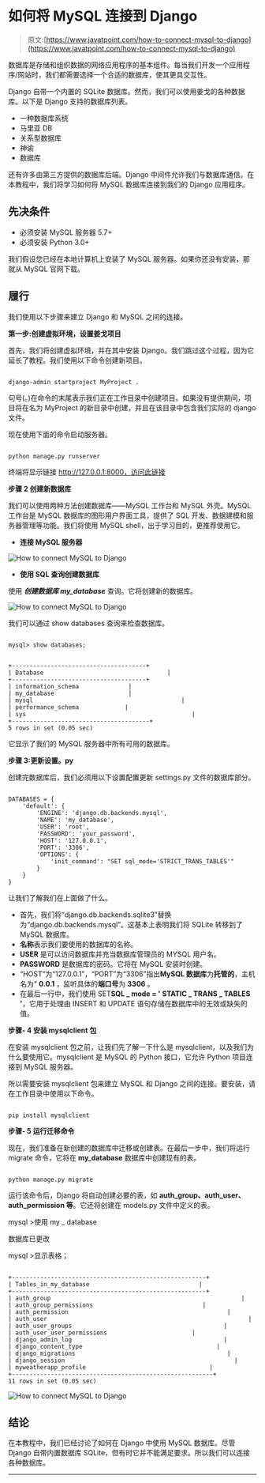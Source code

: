 # 如何将 MySQL 连接到 Django

> 原文:[https://www.javatpoint.com/how-to-connect-mysql-to-django](https://www.javatpoint.com/how-to-connect-mysql-to-django)

数据库是存储和组织数据的网络应用程序的基本组件。每当我们开发一个应用程序/网站时，我们都需要选择一个合适的数据库，使其更具交互性。

Django 自带一个内置的 SQLite 数据库。然而，我们可以使用姜戈的各种数据库。以下是 Django 支持的数据库列表。

*   一种数据库系统
*   马里亚 DB
*   关系型数据库
*   神谕
*   数据库

还有许多由第三方提供的数据库后端。Django 中间件允许我们与数据库通信。在本教程中，我们将学习如何将 MySQL 数据库连接到我们的 Django 应用程序。

## 先决条件

*   必须安装 MySQL 服务器 5.7+
*   必须安装 Python 3.0+

我们假设您已经在本地计算机上安装了 MySQL 服务器。如果你还没有安装，那就从 MySQL 官网下载。

## 履行

我们使用以下步骤来建立 Django 和 MySQL 之间的连接。

**第一步:创建虚拟环境，设置姜戈项目**

首先，我们将创建虚拟环境，并在其中安装 Django。我们跳过这个过程，因为它延长了教程。我们使用以下命令创建新项目。

```

django-admin startproject MyProject .

```

句号(。)在命令的末尾表示我们正在工作目录中创建项目。如果没有提供期间，项目将在名为 MyProject 的新目录中创建，并且在该目录中包含我们实际的 django 文件。

现在使用下面的命令启动服务器。

```

python manage.py runserver

```

终端将显示链接 http://127.0.0.1:8000，访问此链接

**步骤 2 创建新数据库**

我们可以使用两种方法创建数据库——MySQL 工作台和 MySQL 外壳。MySQL 工作台是 MySQL 数据库的图形用户界面工具，提供了 SQL 开发、数据建模和服务器管理等功能。我们将使用 MySQL shell，出于学习目的，更推荐使用它。

*   **连接 MySQL 服务器**

![How to connect MySQL to Django](../Images/18296063eb2e4169ffd4299bdc62aee1.png)

*   **使用 SQL 查询创建数据库**

使用 ***创建数据库 my_database*** 查询。它将创建新的数据库。

![How to connect MySQL to Django](../Images/35daaf21bb15283679b0299d4f7f0cab.png)

我们可以通过 show databases 查询来检查数据库。

```

mysql> show databases;

```

```

+--------------------------------------+
| Database                                   |
+--------------------------------------+
| information_schema	          |
| my_database     		          |
| mysql                                          |
| performance_schema             |
| sys                                               |
+---------------------------------------+
5 rows in set (0.05 sec)

```

它显示了我们的 MySQL 服务器中所有可用的数据库。

**步骤 3:更新设置。py**

创建完数据库后，我们必须用以下设置配置更新 settings.py 文件的数据库部分。

```

DATABASES = {
    'default': {
        'ENGINE': 'django.db.backends.mysql',
        'NAME': 'my_database',
        'USER': 'root',
        'PASSWORD': 'your_password',
        'HOST': '127.0.0.1',
        'PORT': '3306',
        'OPTIONS': {
            'init_command': "SET sql_mode='STRICT_TRANS_TABLES'"
        }
    }
}

```

让我们了解我们在上面做了什么。

*   首先，我们将“django.db.backends.sqlite3”替换为“django.db.backends.mysql”。这基本上表明我们将 SQLite 转移到了 MySQL 数据库。
*   **名称**表示我们要使用的数据库的名称。
*   **USER** 是可以访问数据库并充当数据库管理员的 MYSQL 用户名。
*   **PASSWORD** 是数据库的密码。它将在 MySQL 安装时创建。
*   “HOST”为“127.0.0.1”，“PORT”为“3306”指出**MySQL 数据库**为**托管的**，主机名为“ **0.0.1** ，监听具体的**端口号**为 **3306** 。
*   在最后一行中，我们使用 SET**SQL _ mode = ' STATIC _ TRANS _ TABLES '**，它用于处理由 INSERT 和 UPDATE 语句存储在数据库中的无效或缺失的值。

**步骤- 4 安装 mysqlclient 包**

在安装 mysqlclient 包之前，让我们先了解一下什么是 mysqlclient，以及我们为什么要使用它。mysqlclient 是 MySQL 的 Python 接口，它允许 Python 项目连接到 MySQL 服务器。

所以需要安装 mysqlclient 包来建立 MySQL 和 Django 之间的连接。要安装，请在工作目录中使用以下命令。

```

pip install mysqlclient

```

**步骤- 5 运行迁移命令**

现在，我们准备在新创建的数据库中迁移或创建表。在最后一步中，我们将运行 migrate 命令，它将在 **my_database** 数据库中创建现有的表。

```

python manage.py migrate

```

运行该命令后，Django 将自动创建必要的表，如 **auth_group、auth_user、auth_permission 等**。它还将创建在 models.py 文件中定义的表。

mysql >使用 my _ database

数据库已更改

mysql >显示表格；

```

+-------------------------------------------------------+
| Tables_in_my_database                               |
+-------------------------------------------------------+
| auth_group                                                      |
| auth_group_permissions                               |
| auth_permission                                             |
| auth_user                                                         |
| auth_user_groups                                           |
| auth_user_user_permissions                        |
| django_admin_log                                           |
| django_content_type                                      |
| django_migrations                                           |
| django_session                                                |
| myweatherapp_profile                                   |
+---------------------------------------------------------+
11 rows in set (0.05 sec)

```

![How to connect MySQL to Django](../Images/4bfa2e53bd3b2b0ccf20e6fa2924f049.png)

## 结论

在本教程中，我们已经讨论了如何在 Django 中使用 MySQL 数据库。尽管 Django 自带内置数据库 SQLite，但有时它并不能满足要求。所以我们可以连接各种数据库。

* * *